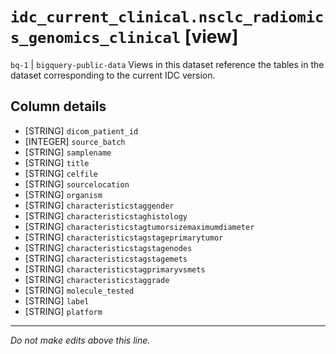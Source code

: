 # `idc_current_clinical.nsclc_radiomics_genomics_clinical` [view]
`bq-1` | `bigquery-public-data`
Views in this dataset reference the tables in the dataset corresponding to the current IDC version.

## Column details
* [STRING]    `dicom_patient_id`
* [INTEGER]   `source_batch`
* [STRING]    `samplename`
* [STRING]    `title`
* [STRING]    `celfile`
* [STRING]    `sourcelocation`
* [STRING]    `organism`
* [STRING]    `characteristicstaggender`
* [STRING]    `characteristicstaghistology`
* [STRING]    `characteristicstagtumorsizemaximumdiameter`
* [STRING]    `characteristicstagstageprimarytumor`
* [STRING]    `characteristicstagstagenodes`
* [STRING]    `characteristicstagstagemets`
* [STRING]    `characteristicstagprimaryvsmets`
* [STRING]    `characteristicstaggrade`
* [STRING]    `molecule_tested`
* [STRING]    `label`
* [STRING]    `platform`

-------------------------------------------------------------------------------
*Do not make edits above this line.*
